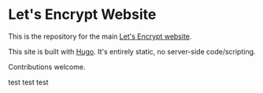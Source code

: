 Let's Encrypt Website
=====================

This is the repository for the main [Let's Encrypt website](https://letsencrypt.org/).

This site is built with [Hugo](https://gohugo.io/). It's entirely static, no server-side code/scripting.

Contributions welcome.

test test test
